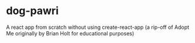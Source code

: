 # dog-pawri
A react app from scratch without using create-react-app (a rip-off of Adopt Me originally by Brian Holt for educational purposes)

